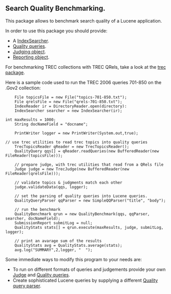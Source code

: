 ﻿
<!--
 Licensed to the Apache Software Foundation (ASF) under one or more
 contributor license agreements.  See the NOTICE file distributed with
 this work for additional information regarding copyright ownership.
 The ASF licenses this file to You under the Apache License, Version 2.0
 (the "License"); you may not use this file except in compliance with
 the License.  You may obtain a copy of the License at

     http://www.apache.org/licenses/LICENSE-2.0

 Unless required by applicable law or agreed to in writing, software
 distributed under the License is distributed on an "AS IS" BASIS,
 WITHOUT WARRANTIES OR CONDITIONS OF ANY KIND, either express or implied.
 See the License for the specific language governing permissions and
 limitations under the License.
-->

## Search Quality Benchmarking.

This package allows to benchmark search quality of a Lucene application.

In order to use this package you should provide:

*   A [IndexSearcher]({@docRoot}/../core/org/apache/lucene/search/IndexSearcher.html).
*   [Quality queries](QualityQuery.html).
*   [Judging object](Judge.html).
*   [Reporting object](utils/SubmissionReport.html).

For benchmarking TREC collections with TREC QRels, take a look at the 
[trec package](trec/package-summary.html).

Here is a sample code used to run the TREC 2006 queries 701-850 on the .Gov2 collection:

        File topicsFile = new File("topics-701-850.txt");
        File qrelsFile = new File("qrels-701-850.txt");
        IndexReader ir = DirectoryReader.open(directory):
        IndexSearcher searcher = new IndexSearcher(ir);
    
    int maxResults = 1000;
        String docNameField = "docname"; 

        PrintWriter logger = new PrintWriter(System.out,true); 
    
    // use trec utilities to read trec topics into quality queries
        TrecTopicsReader qReader = new TrecTopicsReader();
        QualityQuery qqs[] = qReader.readQueries(new BufferedReader(new FileReader(topicsFile)));

        // prepare judge, with trec utilities that read from a QRels file
        Judge judge = new TrecJudge(new BufferedReader(new FileReader(qrelsFile)));

        // validate topics & judgments match each other
        judge.validateData(qqs, logger);

        // set the parsing of quality queries into Lucene queries.
        QualityQueryParser qqParser = new SimpleQQParser("title", "body");

        // run the benchmark
        QualityBenchmark qrun = new QualityBenchmark(qqs, qqParser, searcher, docNameField);
        SubmissionReport submitLog = null;
        QualityStats stats[] = qrun.execute(maxResults, judge, submitLog, logger);

        // print an avarage sum of the results
        QualityStats avg = QualityStats.average(stats);
        avg.log("SUMMARY",2,logger, "  ");

Some immediate ways to modify this program to your needs are:

*   To run on different formats of queries and judgements provide your own 
      [Judge](Judge.html) and 
      [Quality queries](QualityQuery.html).
*   Create sophisticated Lucene queries by supplying a different 
  [Quality query parser](QualityQueryParser.html).